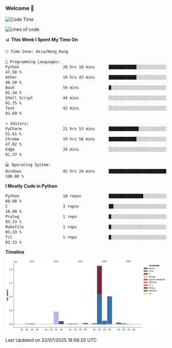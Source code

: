 ### Welcome 👋

<!--START_SECTION:waka-->
![Code Time](http://img.shields.io/badge/Code%20Time-2%2C389%20hrs%2024%20mins-blue)

![Lines of code](https://img.shields.io/badge/From%20Hello%20World%20I%27ve%20Written-4.0%20million%20lines%20of%20code-blue)

📊 **This Week I Spent My Time On** 

```text
🕑︎ Time Zone: Asia/Hong_Kong

💬 Programming Languages: 
Python                   20 hrs 10 mins      ████████████░░░░░░░░░░░░░   47.58 % 
Other                    19 hrs 43 mins      ████████████░░░░░░░░░░░░░   46.50 % 
Bash                     59 mins             █░░░░░░░░░░░░░░░░░░░░░░░░   02.34 % 
Shell Script             44 mins             ░░░░░░░░░░░░░░░░░░░░░░░░░   01.75 % 
Text                     42 mins             ░░░░░░░░░░░░░░░░░░░░░░░░░   01.69 % 

🔥 Editors: 
PyCharm                  21 hrs 53 mins      █████████████░░░░░░░░░░░░   51.61 % 
Chrome                   19 hrs 56 mins      ████████████░░░░░░░░░░░░░   47.02 % 
Edge                     34 mins             ░░░░░░░░░░░░░░░░░░░░░░░░░   01.37 % 

💻 Operating System: 
Windows                  42 hrs 24 mins      █████████████████████████   100.00 % 
```

**I Mostly Code in Python** 

```text
Python                   18 repos            ███████████████░░░░░░░░░░   60.00 % 
C                        3 repos             ██░░░░░░░░░░░░░░░░░░░░░░░   10.00 % 
Prolog                   1 repo              █░░░░░░░░░░░░░░░░░░░░░░░░   03.33 % 
Makefile                 1 repo              █░░░░░░░░░░░░░░░░░░░░░░░░   03.33 % 
Tcl                      1 repo              █░░░░░░░░░░░░░░░░░░░░░░░░   03.33 % 
```



**Timeline**

![Lines of Code chart](https://raw.githubusercontent.com/xhj2501/xhj2501/main/assets/bar_graph.png)


 Last Updated on 22/07/2025 18:56:20 UTC
<!--END_SECTION:waka-->

